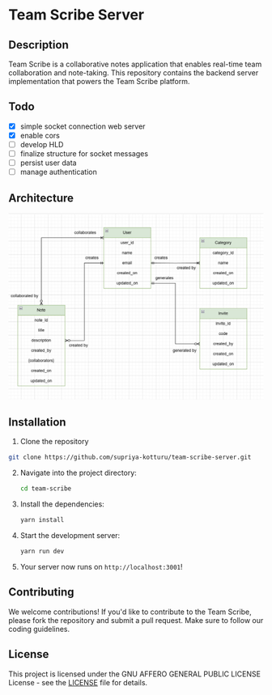 # Team Scribe Server

## Description

Team Scribe is a collaborative notes application that enables real-time team collaboration and note-taking. This repository contains the backend server implementation that powers the Team Scribe platform.

## Todo

- [x] simple socket connection web server
- [x] enable cors
- [ ] develop HLD
- [ ] finalize structure for socket messages
- [ ] persist user data
- [ ] manage authentication

## Architecture

<img src="./assets/hld.png" alt="High Level Diagram"/>

## Installation

1. Clone the repository

```bash
git clone https://github.com/supriya-kotturu/team-scribe-server.git
```

2. Navigate into the project directory:

   ```bash
   cd team-scribe
   ```

3. Install the dependencies:

   ```bash
   yarn install
   ```

4. Start the development server:

   ```bash
   yarn run dev
   ```

5. Your server now runs on `http://localhost:3001`!

## Contributing

We welcome contributions! If you'd like to contribute to the Team Scribe, please fork the repository and submit a pull request. Make sure to follow our coding guidelines.

## License

This project is licensed under the GNU AFFERO GENERAL PUBLIC LICENSE License - see the [LICENSE](LICENSE) file for details.
